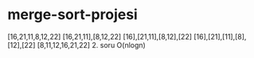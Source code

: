 # merge-sort-projesi
[16,21,11,8,12,22]
[16,21,11],[8,12,22]
[16],[21,11],[8,12],[22]
[16],[21],[11],[8],[12],[22]
[8,11,12,16,21,22]
2. soru
O(nlogn)
